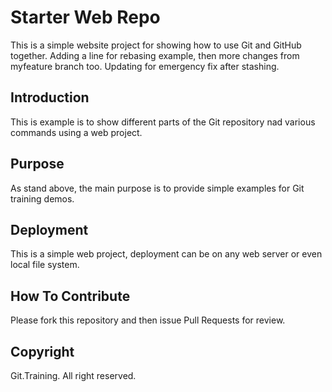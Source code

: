 # Starter Web Repo

This is a simple website project for showing how to use Git and GitHub together. Adding a line for rebasing example, then more changes from myfeature branch too. Updating for emergency fix after stashing.

## Introduction

This is example is to show different parts of the Git repository nad various commands using a web project.

## Purpose

As stand above, the main purpose is to provide simple examples for Git training demos.

## Deployment

This is a simple web project, deployment can be on any web server or even local file system.

## How To Contribute

Please fork this repository and then issue Pull Requests for review.

## Copyright

Git.Training. All right reserved.